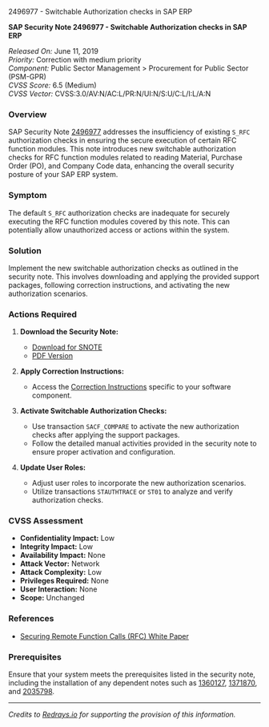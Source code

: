 2496977 - Switchable Authorization checks in SAP ERP

**SAP Security Note 2496977 - Switchable Authorization checks in SAP ERP**

*Released On:* June 11, 2019  
*Priority:* Correction with medium priority  
*Component:* Public Sector Management > Procurement for Public Sector (PSM-GPR)  
*CVSS Score:* 6.5 (Medium)  
*CVSS Vector:* CVSS:3.0/AV:N/AC:L/PR:N/UI:N/S:U/C:L/I:L/A:N

### Overview
SAP Security Note [2496977](https://me.sap.com/notes/2496977) addresses the insufficiency of existing `S_RFC` authorization checks in ensuring the secure execution of certain RFC function modules. This note introduces new switchable authorization checks for RFC function modules related to reading Material, Purchase Order (PO), and Company Code data, enhancing the overall security posture of your SAP ERP system.

### Symptom
The default `S_RFC` authorization checks are inadequate for securely executing the RFC function modules covered by this note. This can potentially allow unauthorized access or actions within the system.

### Solution
Implement the new switchable authorization checks as outlined in the security note. This involves downloading and applying the provided support packages, following correction instructions, and activating the new authorization scenarios.

### Actions Required
1. **Download the Security Note:**
   - [Download for SNOTE](https://notesdownloads.sap.com/note/0040000001048412019)
   - [PDF Version](https://userapps.support.sap.com/sap/support/sfm/notes/print/0002496977?language=en-US&token=A84DAAE1F2B1E86FDCCA527E5ACF37D5)

2. **Apply Correction Instructions:**
   - Access the [Correction Instructions](https://me.sap.com/corrins/0002496977/1) specific to your software component.
   
3. **Activate Switchable Authorization Checks:**
   - Use transaction `SACF_COMPARE` to activate the new authorization checks after applying the support packages.
   - Follow the detailed manual activities provided in the security note to ensure proper activation and configuration.

4. **Update User Roles:**
   - Adjust user roles to incorporate the new authorization scenarios.
   - Utilize transactions `STAUTHTRACE` or `ST01` to analyze and verify authorization checks.

### CVSS Assessment
- **Confidentiality Impact:** Low  
- **Integrity Impact:** Low  
- **Availability Impact:** None  
- **Attack Vector:** Network  
- **Attack Complexity:** Low  
- **Privileges Required:** None  
- **User Interaction:** None  
- **Scope:** Unchanged

### References
- [Securing Remote Function Calls (RFC) White Paper](https://www.sap.com/documents/2015/07/e6441a8d-5b7c-0010-82c7-eda71af511fa.html)

### Prerequisites
Ensure that your system meets the prerequisites listed in the security note, including the installation of any dependent notes such as [1360127](https://me.sap.com/notes/1360127), [1371870](https://me.sap.com/notes/1371870), and [2035798](https://me.sap.com/notes/2035798).

---

*Credits to [Redrays.io](https://redrays.io) for supporting the provision of this information.*